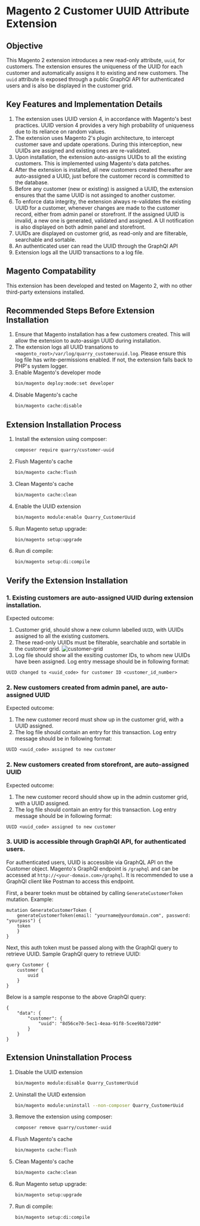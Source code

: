 # Magento 2 Customer UUID Attribute Extension

## Objective

This Magento 2 extension introduces a new read-only attribute, `uuid`, for customers. The extension ensures the uniqueness of the UUID for each customer and automatically assigns it to existing and new customers. The `uuid` attribute is exposed through a public GraphQl API for authenticated users and is also be displayed in the customer grid.

## Key Features and Implementation Details
1. The extension uses UUID version 4, in accordance with Magento's best practices. UUID version 4 provides a very high probability of uniqueness due to its reliance on random values.
2. The extension uses Magento 2's plugin architecture, to intercept customer save and update operations. During this interception, new UUIDs are assigned and existing ones are re-validated.
4. Upon installation, the extension auto-assigns UUIDs to all the existing customers. This is implemented using Magento's data patches. 
4. After the extension is installed, all new customers created thereafter are auto-assigned a UUID, just before the customer record is committed to the database. 
5. Before any customer (new or existing) is assigned a UUID, the extension ensures that the same UUID is not assinged to another customer.
6. To enforce data integrity, the extension always re-validates the existing UUID for a customer, whenever changes are made to the customer record, either from admin panel or storefront. If the assigned UUID is invalid, a new one is generated, validated and assigned. A UI notification is also displayed on both admin panel and storefront.
8. UUIDs are displayed on customer grid, as read-only and are filterable, searchable and sortable.
9. An authenticated user can read the UUID through the GraphQl API
10. Extension logs all the UUID transactions to a log file.

## Magento Compatability
This extension has been developed and tested on Magento 2, with no other third-party extensions installed.


## Recommended Steps Before Extension Installation
1. Ensure that Magento installation has a few customers created. This will allow the extension to auto-assign UUID during installation. 
2. The extension logs all UUID transations to ``<magento_root>/var/log/quarry_customeruuid.log``. Please ensure this log file has write-permissions enabled. If not, the extension falls back to PHP's system logger.
3. Enable Magento's developer mode
   ```bash
   bin/magento deploy:mode:set developer
   ```
4. Disable Magento's cache
   ```bash
   bin/magento cache:disable
   ```

## Extension Installation Process
1. Install the extension using composer:
   ```bash
   composer require quarry/customer-uuid
   ```
2. Flush Magento's cache
   ```bash
   bin/magento cache:flush
   ```
3. Clean Magento's cache
   ```bash
   bin/magento cache:clean
   ```
4. Enable the UUID extension
   ```bash
   bin/magento module:enable Quarry_CustomerUuid
   ```
5. Run Magento setup upgrade:
   ```bash
   bin/magento setup:upgrade
   ```
6. Run di compile:
   ```bash
   bin/magento setup:di:compile
   ```
## Verify the Extension Installation
### 1. Existing customers are auto-assigned UUID during extension installation. 
Expected outcome:
1. Customer grid, should show a new column labelled ``UUID``, with UUIDs assigned to all the existing customers.
2. These read-only UUIDs must be filterable, searchable and sortable in the customer grid.
![customer-grid](https://github.com/faraazmalak/mage-customer-uuid/assets/3054432/15863948-86f0-452a-a332-a808e1b1e008)
3. Log file should show all the exsiting customer IDs, to whom new UUIDs have been assigned.
Log entry message should be in following format:
```
UUID changed to <uuid_code> for customer ID <customer_id_number>
```

### 2. New customers created from admin panel, are auto-assigned UUID
Expected outcome: 
1. The new customer record must show up in the customer grid, with a UUID assigned.
2. The log file should contain an entry for this transaction.
Log entry message should be in following format:
```
UUID <uuid_code> assigned to new customer
```

### 2. New customers created from storefront, are auto-assigned UUID
Expected outcome: 
1. The new customer record should show up in the admin customer grid, with a UUID assigned.
2. The log file should contain an entry for this transaction.
Log entry message should be in following format:
```
UUID <uuid_code> assigned to new customer
```

### 3. UUID is accessible through GraphQl API, for authenticated users.
For authenticated users, UUID is accessible via GraphQL API on the Customer object. Magento's GraphQl endpoint is `/graphql` and can be accessed at `http://<your-domain.com>/graphql`. It is recommended to use a GraphQl client like Postman to access this endpoint.

First, a bearer toekn must be obtained by calling `GenerateCustomerToken` mutation.
Example:
```
mutation GenerateCustomerToken {
    generateCustomerToken(email: "yourname@yourdomain.com", password: "yourpass") {
    token
    }
}

```
Next, this auth token must be passed along with the GraphQl query to retrieve UUID.
Sample GraphQl query to retrieve UUID:
```
query Customer {
    customer {
        uuid
    }
}

```
Below is a sample response to the above GraphQl query: 
```
{
    "data": {
        "customer": {
            "uuid": "8d56ce70-5ec1-4eaa-91f8-5cee9bb72d90"
        }
    }
}
```

## Extension Uninstallation Process
1. Disable the UUID extension
   ```bash
   bin/magento module:disable Quarry_CustomerUuid
   ```
2. Uninstall the UUID extension
   ```bash
   bin/magento module:uninstall --non-composer Quarry_CustomerUuid
   ```
3. Remove the extension using composer:
   ```bash
   composer remove quarry/customer-uuid
   ```
4. Flush Magento's cache
   ```bash
   bin/magento cache:flush
   ```
5. Clean Magento's cache
   ```bash
   bin/magento cache:clean
   ```
6. Run Magento setup upgrade:
   ```bash
   bin/magento setup:upgrade
   ```
7. Run di compile:
   ```bash
   bin/magento setup:di:compile
   ```

